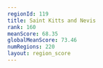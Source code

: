 ```yaml
---
regionId: 119
title: Saint Kitts and Nevis
rank: 160
meanScore: 68.35
globalMeanScore: 73.46
numRegions: 220
layout: region_score
---
```

